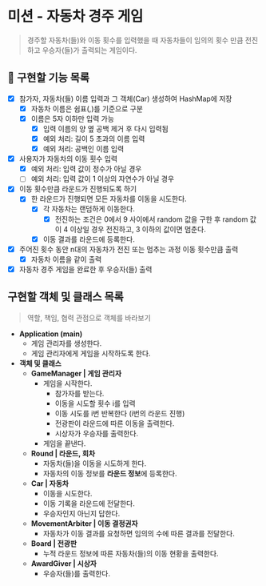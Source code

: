 # **미션 - 자동차 경주 게임**

> 경주할 자동차(들)와 이동 횟수를 입력했을 때 자동차들이 임의의 횟수 만큼 전진하고 우승자(들)가 출력되는 게임이다.

## **🚀 구현할 기능 목록**

- [x]  참가자, 자동차(들) 이름 입력과 그 객체(Car) 생성하여 HashMap에 저장
    - [x]  자동차 이름은 쉼표(,)를 기준으로 구분
    - [x]  이름은 5자 이하만 입력 가능
        - [x]  입력 이름의 양 옆 공백 제거 후 다시 입력됨
        - [x]  예외 처리: 길이 5 초과의 이름 입력
        - [x]  예외 처리: 공백인 이름 입력
- [x]  사용자가 자동차의 이동 횟수 입력
    - [x]  예외 처리: 입력 값이 정수가 아닐 경우
    - [ ]  예외 처리: 입력 값이 1 이상의 자연수가 아닐 경우
- [x]  이동 횟수만큼 라운드가 진행되도록 하기
    - [x]  한 라운드가 진행되면 모든 자동차를 이동을 시도한다.
        - [x]  각 자동차는 랜덤하게 이동한다.
            - [x]  전진하는 조건은 0에서 9 사이에서 random 값을 구한 후 random 값이 4 이상일 경우 전진하고, 3 이하의 값이면 멈춘다.
        - [x]  이동 결과를 라운드에 등록한다.
- [x]  주어진 횟수 동안 n대의 자동차가 전진 또는 멈추는 과정 이동 횟수만큼 출력
    - [x]  자동차 이름을 같이 출력
- [x]  자동차 경주 게임을 완료한 후 우승자(들) 출력

## 구현할 객체 및 클래스 목록

> 역할, 책임, 협력 관점으로 객체를 바라보기

- **Application (main)**
    - 게임 관리자를 생성한다.
    - 게임 관리자에게 게임을 시작하도록 한다.
- **객체 및 클래스**
    - **GameManager | 게임 관리자**
        - 게임을 시작한다.
            - 참가자를 받는다.
            - 이동을 시도할 횟수 i를 입력
            - 이동 시도를 i번 반복한다 (i번의 라운드 진행)
            - 전광판이 라운드에 따른 이동을 출력한다.
            - 시상자가 우승자를 출력한다.
        - 게임을 끝낸다.
    - **Round | 라운드, 회차**
        - 자동차(들)을 이동을 시도하게 한다.
        - 자동차의 이동 정보를 **라운드 정보**에 등록한다.
    - **Car | 자동차**
        - 이동을 시도한다.
        - 이동 기록을 라운드에 전달한다.
        - 우승자인지 아닌지 답한다.
    - **MovementArbiter | 이동 결정권자**
        - 자동차가 이동 결과를 요청하면 임의의 수에 따른 결과를 전달한다.
    - **Board | 전광판**
        - 누적 라운드 정보에 따른 자동차(들)의 이동 현황을 출력한다.
    - **AwardGiver | 시상자**
        - 우승자(들)를 출력한다.